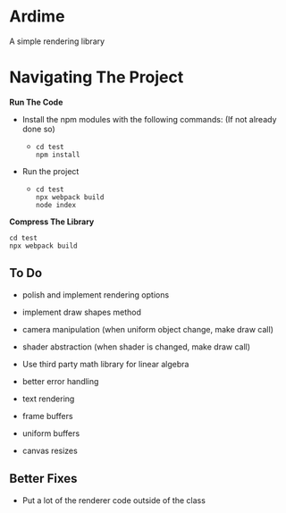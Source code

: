 # Ardime

A simple rendering library

# Navigating The Project

**Run The Code**

* Install the npm modules with the following commands: (If not already done so)

  * ```
    cd test
    npm install
    ```

* Run the project

  * ```
    cd test
    npx webpack build
    node index
    ```

**Compress The Library**

```
cd test
npx webpack build
```

## To Do

* polish and implement rendering options
* implement draw shapes method
* camera manipulation (when uniform object change, make draw call)
* shader abstraction (when shader is changed, make draw call)
* Use third party math library for linear algebra
* better error handling
* text rendering

* frame buffers
* uniform buffers



* canvas resizes



## Better Fixes

* Put a lot of the renderer code outside of the class